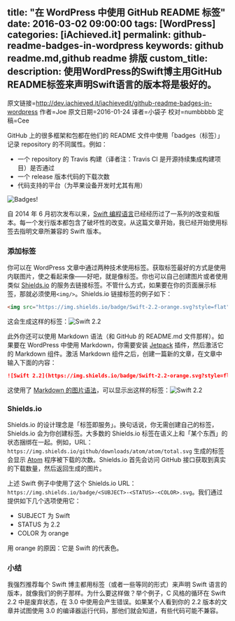 title: "在 WordPress 中使用 GitHub README 标签"
date: 2016-03-02 09:00:00
tags: [WordPress]
categories: [iAchieved.it]
permalink: github-readme-badges-in-wordpress
keywords: github readme.md,github readme 排版
custom_title: 
description: 使用WordPress的Swift博主用GitHub README标签来声明Swift语言的版本将是极好的。
---

原文链接=http://dev.iachieved.it/iachievedit/github-readme-badges-in-wordpress
作者=Joe
原文日期=2016-01-24
译者=小袋子
校对=numbbbbb
定稿=Cee

<!--此处开始正文-->

GitHub 上的很多框架和包都在他们的 README 文件中使用「badges（标签）」记录 repository 的不同属性。例如：

- 一个 repository 的 Travis 构建（译者注：Travis CI 是开源持续集成构建项目）是否通过
- 一个 release 版本代码的下载次数 
- 代码支持的平台（为苹果设备开发时尤其有用）

![Badges!](/img/articles/github-readme-badges-in-wordpress/githubbadges.png1456881015.7654293)
<!--more-->

自 2014 年 6 月初次发布以来，[Swift 编程语言](https://en.wikipedia.org/wiki/Swift_%28programming_language%29)已经经历过了一系列的改变和版本。每一个发行版本都包含了破坏性的改变。从这篇文章开始，我已经开始使用标签去指明文章所兼容的 Swift 版本。

### 添加标签

你可以在 WordPress 文章中通过两种技术使用标签。获取标签最好的方式是使用内联图片，使之看起来像——好吧，就是像标签。你也可以自己创建图片或者使用类似 [Shields.io](http://shields.io/) 的服务去链接标签。不管什么方式，如果要在你的页面展示标签，那就必须使用`<img/>`。Shields.io 链接标签的例子如下：

```html
<img src="https://img.shields.io/badge/Swift-2.2-orange.svg?style=flat" alt="Swift 2.2" />
```

这会生成这样的标签：![Swift 2.2](https://img.shields.io/badge/Swift-2.2-orange.svg?style=flat)

此外你还可以使用 Markdown 语法（和 GitHub 的 README.md 文件那样）。如果要在 WordPress 中使用 Markdown，你需要安装 [Jetpack](https://wordpress.org/plugins/jetpack/) 插件，然后激活它的 Markdown 组件。激活 Markdown 组件之后，创建一篇新的文章，在文章中输入下面的内容：

```markdown
![Swift 2.2](https://img.shields.io/badge/Swift-2.2-orange.svg?style=flat)
```

这使用了 [Markdown 的图片语法](https://daringfireball.net/projects/markdown/syntax#img)，可以显示出这样的标签：![Swift 2.2](https://img.shields.io/badge/Swift-2.2-orange.svg?style=flat)

### Shields.io

Shields.io 的设计理念是「标签即服务」。换句话说，你无需创建自己的标签，Shields.io 会为你创建标签。大多数的 Shields.io 标签在语义上和「某个东西」的状态捆绑在一起。例如，URL：`https://img.shields.io/github/downloads/atom/atom/total.svg` 生成的标签会显示 [Atom](https://github.com/atom/atom) 程序被下载的次数。Shields.io 首先会访问 GitHub 接口获取到真实的下载数量，然后返回生成的图片。

上述 Swift 例子中使用了这个 Shields.io URL：
`https://img.shields.io/badge/<SUBJECT>-<STATUS>-<COLOR>.svg`。我们通过提供如下几个选项使用它：

- SUBJECT 为 Swift 
- STATUS 为 2.2 
- COLOR 为 orange

用 orange 的原因：它是 Swift 的代表色。

### 小结

我强烈推荐每个 Swift 博主都用标签（或者一些等同的形式）来声明 Swift 语言的版本，就像我们的例子那样。为什么要这样做？举个例子，C 风格的循环在 Swift 2.2 中是废弃状态，在 3.0 中使用会产生错误。如果某个人看到你的 2.2 版本的文章并试图使用 3.0 的编译器运行代码，那他们就会知道，有些代码可能不兼容。